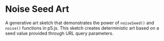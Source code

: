 # Noise Seed Art

A generative art sketch that demonstrates the power of `noiseSeed()` and `noise()` functions in p5.js. This sketch creates deterministic art based on a seed value provided through URL query parameters.
